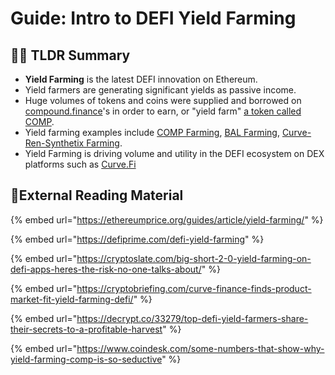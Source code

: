 # Guide: Intro to DEFI Yield Farming

## 👩🌾 TLDR Summary

* **Yield Farming** is the latest DEFI innovation on Ethereum.
* Yield farmers are generating significant yields as passive income.
* Huge volumes of tokens and coins were supplied and borrowed on [compound.finance](https://compound.finance/)'s in order to earn, or "yield farm" [a token called COMP](https://compound.finance/governance/comp).
* Yield farming examples include [COMP Farming](https://www.youtube.com/watch?v=1nMeOHW8TwY), [BAL Farming](https://defipulse.com/blog/balancer-start-liquidity-mining-and-earn-bal-tokens-today/), [Curve-Ren-Synthetix Farming](https://www.youtube.com/watch?v=fGxTwm-rf1s).
* Yield Farming is driving volume and utility in the DEFI ecosystem on DEX platforms such as [Curve.Fi](https://www.curve.fi/)

## 🥕External Reading Material

{% embed url="https://ethereumprice.org/guides/article/yield-farming/" %}

{% embed url="https://defiprime.com/defi-yield-farming" %}

{% embed url="https://cryptoslate.com/big-short-2-0-yield-farming-on-defi-apps-heres-the-risk-no-one-talks-about/" %}

{% embed url="https://cryptobriefing.com/curve-finance-finds-product-market-fit-yield-farming-defi/" %}

{% embed url="https://decrypt.co/33279/top-defi-yield-farmers-share-their-secrets-to-a-profitable-harvest" %}

{% embed url="https://www.coindesk.com/some-numbers-that-show-why-yield-farming-comp-is-so-seductive" %}

